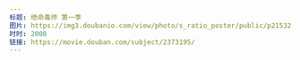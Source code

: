 ```yaml
---
标题: 绝命毒师 第一季
图片: https://img3.doubanio.com/view/photo/s_ratio_poster/public/p2153214457.jpg
时时: 2008
链接: https://movie.douban.com/subject/2373195/
---
```

